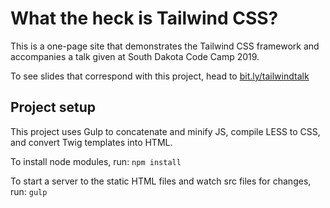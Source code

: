 # What the heck is Tailwind CSS?

This is a one-page site that demonstrates the Tailwind CSS framework and accompanies a talk given at South Dakota Code Camp 2019.

To see slides that correspond with this project, head to [bit.ly/tailwindtalk](https://bit.ly/tailwindtalk)

## Project setup

This project uses Gulp to concatenate and minify JS, compile LESS to CSS, and convert Twig templates into HTML.

To install node modules, run: `npm install`

To start a server to the static HTML files and watch src files for changes, run: `gulp`